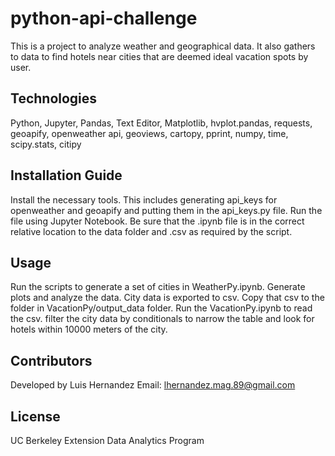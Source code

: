 # python-api-challenge
This is a project to analyze weather and geographical data. It also gathers to data to find hotels near cities that are deemed ideal vacation spots by user.

## Technologies
Python, Jupyter, Pandas, Text Editor, Matplotlib, hvplot.pandas, requests, geoapify, openweather api, geoviews, cartopy, pprint, numpy, time, scipy.stats, citipy

## Installation Guide
Install the necessary tools. This includes generating api_keys for openweather and geoapify and putting them in the api_keys.py file. Run the file using Jupyter Notebook. Be sure that the .ipynb file is in the correct relative location to the data folder and .csv as required by the script.

## Usage
Run the scripts to generate a set of cities in WeatherPy.ipynb. Generate plots and analyze the data. City data is exported to csv. Copy that csv to the folder in VacationPy/output_data folder. Run the VacationPy.ipynb to read the csv. filter the city data by conditionals to narrow the table and look for hotels within 10000 meters of the city.

## Contributors
Developed by Luis Hernandez Email: lhernandez.mag.89@gmail.com

## License
UC Berkeley Extension Data Analytics Program
